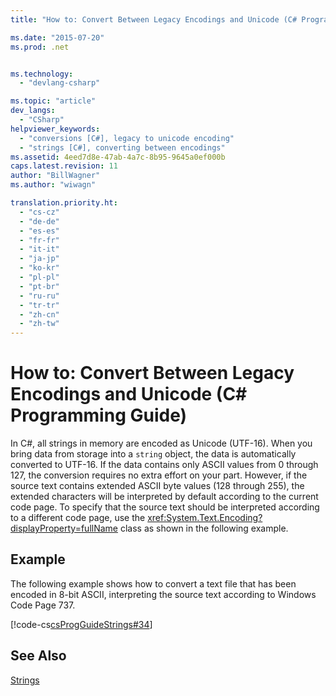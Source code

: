 ```yaml
---
title: "How to: Convert Between Legacy Encodings and Unicode (C# Programming Guide) | Microsoft Docs"

ms.date: "2015-07-20"
ms.prod: .net


ms.technology: 
  - "devlang-csharp"

ms.topic: "article"
dev_langs: 
  - "CSharp"
helpviewer_keywords: 
  - "conversions [C#], legacy to unicode encoding"
  - "strings [C#], converting between encodings"
ms.assetid: 4eed7d8e-47ab-4a7c-8b95-9645a0ef000b
caps.latest.revision: 11
author: "BillWagner"
ms.author: "wiwagn"

translation.priority.ht: 
  - "cs-cz"
  - "de-de"
  - "es-es"
  - "fr-fr"
  - "it-it"
  - "ja-jp"
  - "ko-kr"
  - "pl-pl"
  - "pt-br"
  - "ru-ru"
  - "tr-tr"
  - "zh-cn"
  - "zh-tw"
---
```

# How to: Convert Between Legacy Encodings and Unicode (C# Programming Guide)
In C#, all strings in memory are encoded as Unicode (UTF-16). When you bring data from storage into a `string` object, the data is automatically converted to UTF-16. If the data contains only ASCII values from 0 through 127, the conversion requires no extra effort on your part. However, if the source text contains extended ASCII byte values (128 through 255), the extended characters will be interpreted by default according to the current code page. To specify that the source text should be interpreted according to a different code page, use the <xref:System.Text.Encoding?displayProperty=fullName> class as shown in the following example.  
  
## Example  
 The following example shows how to convert a text file that has been encoded in 8-bit ASCII, interpreting the source text according to Windows Code Page 737.  
  
 [!code-cs[csProgGuideStrings#34](../../../csharp/programming-guide/strings/codesnippet/CSharp/how-to-convert-between-legacy-encodings-and-unicode_1.cs)]  
  
## See Also  
 [Strings](../../../csharp/programming-guide/strings/index.md)